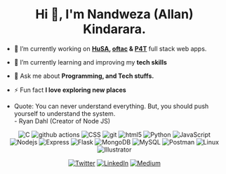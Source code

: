 <h1 align="center">Hi 👋, I'm Nandweza (Allan) Kindarara.</h1>
<!--<hr>
<p align="left">I am passionate about Technology, Cyber Security Artificial Intelligency, and solving problems. I am very committed towards my projects and my passion for Technology has created love to always learn more about the new technologies of this new world. My major goal is to solve the real world problems with my tech skills.</p>
<hr>-->

- 🔭 I’m currently working on **<a href='https://humanitarianservicesaction.org/' target='_blank'>HuSA</a>, <a href='https://oftac-ug.org/' target='_blank'>oftac</a> & <a href='https://p4t.onrender.com' target='_blank'>P4T</a>** full stack web apps.

- 🌱 I’m currently learning and improving my **tech skills**

- 💬 Ask me about **Programming, and Tech stuffs.**

- ⚡ Fun fact **I love exploring new places**
- Quote: You can never understand everything. But, you should push yourself to understand the system.<br> - <span style="align: right;">Ryan Dahl (Creator of Node JS)</span>
<div align="center">
 <!-- <p> <a href="https://twitter.com/allannandweza" target="blank"><img src="https://img.shields.io/twitter/follow/allannandweza?logo=twitter&style=for-the-badge" alt="allannandweza" /></a> </p>-->
  <p>
  <img alt="C" src="https://img.shields.io/badge/-C-46a2f1?style=flat-square&logo=c&logoColor=white" />
  <img alt="github actions" src="https://img.shields.io/badge/-Github_Actions-2088FF?style=flat-square&logo=github-actions&logoColor=white" />
  <img alt="CSS" src="https://img.shields.io/badge/-CSS-1a73e8?style=flat-square&logo=css&logoColor=white" />
  <img alt="git" src="https://img.shields.io/badge/-Git-F05032?style=flat-square&logo=git&logoColor=white" />
  <img alt="html5" src="https://img.shields.io/badge/-HTML5-E34F26?style=flat-square&logo=html5&logoColor=white" />
  <img alt="Python" src="https://img.shields.io/badge/-Python-FB542B?style=flat-square&logo=python&logoColor=white" />
  <img alt="JavaScript" src="https://img.shields.io/badge/-JavaScript-F7B93E?style=flat-square&logo=javascript&logoColor=white" />
  <img alt="Nodejs" src="https://img.shields.io/badge/-Nodejs-43853d?style=flat-square&logo=Node.js&logoColor=white" />
  <img alt="Express" src="https://img.shields.io/badge/-Express-43853d?style=flat-square&logo=Express.js&logoColor=white" />
  <img alt="Flask" src="https://img.shields.io/badge/-Flask-43853d?style=flat-square&logo=Flask&logoColor=white" />
  <img alt="MongoDB" src="https://img.shields.io/badge/-MongoDB-43853d?style=flat-square&logo=MongoDB&logoColor=white" />
  <img alt="MySQL" src="https://img.shields.io/badge/-MySQL-43853d?style=flat-square&logo=MySQL&logoColor=white" />
  <img alt="Postman" src="https://img.shields.io/badge/-Postman-43853d?style=flat-square&logo=Postman&logoColor=white" />
  <img alt="Linux" src="https://img.shields.io/badge/-Linux-43853d?style=flat-square&logo=Linux&logoColor=white" />
  <img alt="Illustrator" src="https://img.shields.io/badge/-Illustrator-43853d?style=flat-square&logo=Illustrator&logoColor=white" />
  </p>
  <p> 
  <a href="https://twitter.com/allannandweza" target="_blank"><img alt="Twitter" src="https://img.shields.io/badge/twitter-%231DA1F2.svg?&style=for-the-badge&logo=twitter&logoColor=white" /></a> 
  <a href="https://www.linkedin.com/in/nandwezaallan/" target="_blank"><img alt="LinkedIn" src="https://img.shields.io/badge/linkedin-%230077B5.svg?&style=for-the-badge&logo=linkedin&logoColor=white" /></a> 
  <a href="https://medium.com/@allannandweza" target="_blank"><img alt="Medium" src="https://img.shields.io/badge/medium-%2312100E.svg?&style=for-the-badge&logo=medium&logoColor=white" /></a>
  </p>
 </div>
<!--<div dispaly="inline">
<p><img align="left" src="https://github-readme-stats.vercel.app/api/top-langs?username=nandweza&show_icons=true&locale=en&layout=compact" alt="nandweza" /></p>
<br>
<p>&nbsp;<img align="right" src="https://github-readme-stats.vercel.app/api?username=nandweza&show_icons=true&locale=en" alt="nandweza" /></p>

<p align="center"><img align="center" src="https://github-readme-streak-stats.herokuapp.com/?user=nandweza&" alt="nandweza" /></p>
</div>-->
